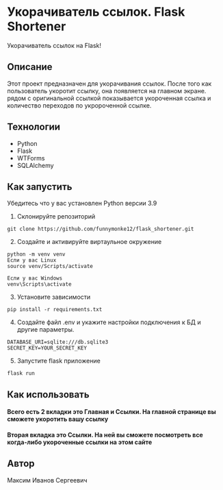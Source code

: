 # Укорачиватель ссылок. Flask Shortener
Укорачиватель ссылок на Flask!

## Описание
Этот проект предназначен для укорачивания ссылок. После того как пользователь укоротит 
ссылку, она появляется на главном экране. рядом с оригинальной ссылкой показывается укороченная ссылка
и количество переходов по укророченной ссылке.

## Технологии
* Python
* Flask
* WTForms
* SQLAlchemy

## Как запустить
Убедитесь что у вас установлен Python версии 3.9
1. Склонируйте репозиторий
```commandline
git clone https://github.com/funnymonke12/flask_shortener.git
```  
2. Создайте и активируйте виртаульное окружение
```commandline
python -m venv venv
Если у вас Linux
source venv/Scripts/activate

Если у вас Windows
venv\Scripts\activate
```  
3. Установите зависимости
```commandline
pip install -r requirements.txt
```
4. Создайте файл .env и укажите настройки подключения к БД и другие параметры.
```commandline
DATABASE_URI=sqlite:///db.sqlite3
SECRET_KEY=YOUR_SECRET_KEY
```
5. Запустите flask приложение
```commandline
flask run
```

## Как использовать
####   Всего есть 2 вкладки это Главная и Ссылки. На главной странице вы сможете укоротить вашу ссылку

####  Вторая вкладка это Ссылки. На ней вы сможете посмотреть все когда-либо укороченные ссылки на этом сайте


## Автор
Максим Иванов Сергеевич
